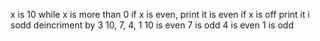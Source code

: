 x is 10
while x is more than 0
if x is even, print it is even
if x is off print it i sodd
deincriment by 3
10, 7, 4, 1
10 is even
7 is odd
4 is even
1 is odd
